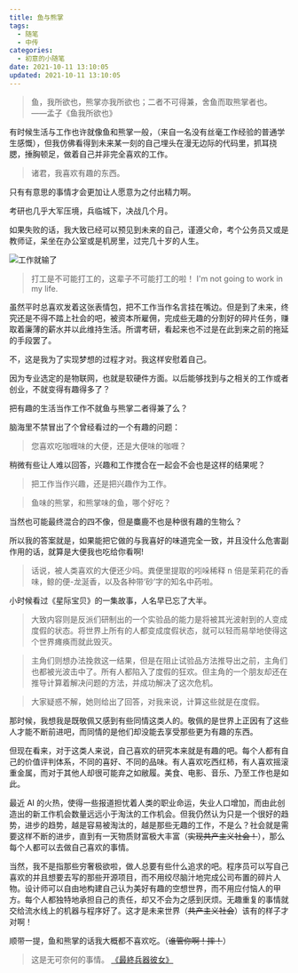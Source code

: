 ```yaml
---
title: 鱼与熊掌
tags:
  - 随笔
  - 中传
categories:
  - 初意的小随笔
date: 2021-10-11 13:10:05
updated: 2021-10-11 13:10:05
---
```


> 鱼，我所欲也，熊掌亦我所欲也；二者不可得兼，舍鱼而取熊掌者也。 ——孟子《鱼我所欲也》

有时候生活与工作也许就像鱼和熊掌一般，（来自一名没有丝毫工作经验的普通学生感慨），但我仿佛看得到未来某一刻的自己埋头在漫无边际的代码里，抓耳挠腮，捶胸顿足，做着自己并非完全喜欢的工作。

<!-- more -->

> 诸君，我喜欢有趣的东西。

只有有意思的事情才会更加让人愿意为之付出精力啊。

考研也几乎大军压境，兵临城下，决战几个月。

如果失败的话，我大致已经可以预见到未来的自己，谨遵父命，考个公务员又或是教师证，呆坐在办公室或是机房里，过完几十岁的人生。

![工作就输了](https://cdn.jsdelivr.net/gh/YunYouJun/cdn/img/meme/no-work.jpg)

> 打工是不可能打工的，这辈子不可能打工的啦！
> I'm not going to work in my life.

虽然平时总喜欢发着这张表情包，把不工作当作名言挂在嘴边。但是到了未来，终究还是不得不踏上社会的吧，被资本所雇佣，完成些无趣的分割好的碎片任务，赚取着廉薄的薪水并以此维持生活。所谓考研，看起来也不过是在此到来之前的拖延的手段罢了。

不，这是我为了实现梦想的过程才对。我这样安慰着自己。

因为专业选定的是物联网，也就是软硬件方面。以后能够找到与之相关的工作或者创业，不就变得有趣得多了？

把有趣的生活当作工作不就鱼与熊掌二者得兼了么？

脑海里不禁冒出了个曾经看过的一个有趣的问题：

> 您喜欢吃咖喱味的大便，还是大便味的咖喱？

稍微有些让人难以回答，兴趣和工作搅合在一起会不会也是这样的结果呢？

> 把工作当作兴趣，还是把兴趣作为工作。

> 鱼味的熊掌，和熊掌味的鱼，哪个好吃？

当然也可能最终混合的四不像，但是麋鹿不也是种很有趣的生物么？

所以我的答案就是，如果能把它做的与我喜好的味道完全一致，并且没什么危害副作用的话，就算是大便我也吃给你看啊!

> 话说，被人类喜欢的大便还少吗。粪便里提取的吲哚稀释 n 倍是茉莉花的香味，鲸的便-龙涎香，以及各种带‘砂’字的知名中药啦。

小时候看过《星际宝贝》的一集故事，人名早已忘了大半。

> 大致内容则是反派们研制出的一个实验品的能力是将被其光波射到的人变成度假的状态。将世界上所有的人都变成度假状态，就可以轻而易举地使得这个世界瘫痪而就此毁灭。

> 主角们则想办法挽救这一结果，但是在阻止试验品方法推导出之前，主角们也都被光波击中了。所有人都陷入了度假的狂欢。但主角的一个朋友却还在推导计算着解决问题的方法，并成功解决了这次危机。

> 大家疑惑不解，她则给出了回答，对我来说，计算这些就是在度假。

那时候，我想我是既敬佩又感到有些同情这类人的。敬佩的是世界上正因有了这些人才能不断前进吧，而同情的是他们却没能去享受那些更为有趣的东西。

但现在看来，对于这类人来说，自己喜欢的研究本来就是有趣的吧。每个人都有自己的价值评判体系，不同的喜好、不同的品味。有人喜欢吃西红柿，有人喜欢摇滚重金属，而对于其他人却很可能弃之如敝履。美食、电影、音乐、乃至工作也是如此。

最近 AI 的火热，使得一些报道担忧着人类的职业命运，失业人口增加，而由此创造出的新工作机会数量远远小于淘汰的工作机会。但我仍然认为只是一个很好的趋势，进步的趋势，越是容易被淘汰的，越是那些无趣的工作，不是么？社会就是需要这样不断的进步，直到有一天物质财富极大丰富（~~实现共产主义社会！~~），那么每个人都可以去做自己喜欢的事情。

当然，我不是指那些穷奢极欲啦，做人总要有些什么追求的吧。程序员可以写自己喜欢的并且想要去写的那些开源项目，而不用绞尽脑汁地完成公司布置的碎片人物。设计师可以自由地构建自己认为美好有趣的空想世界，而不用应付恼人的甲方。每个人都独特地承担自己的责任，却又不会为之感到厌烦。无趣重复的事情就交给流水线上的机器与程序好了。这才是未来世界（~~共产主义社会~~）该有的样子才对啊！

顺带一提，鱼和熊掌的话我大概都不喜欢吃。（~~谁管你啊！摔！~~）

> 这是无可奈何的事情。
> [《最終兵器彼女》](https://movie.douban.com/subject/1764472/)


